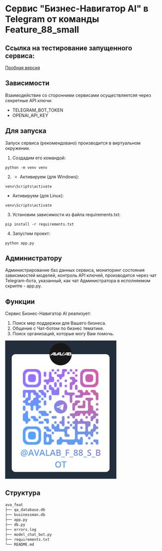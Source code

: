 # Сервис "Бизнес-Навигатор AI" в Telegram от команды Feature_88_small
## Ссылка на тестирование запущенного сервиса:
[Пробная версия](https://t.me/avalab_f_88_s_bot)

## Зависимости
Взаимодействие со сторонними сервисами осуществляетсяя через секретные API ключи:
* TELEGRAM_BOT_TOKEN
* OPENAI_API_KEY

## Для запуска

Запуск сервиса (рекомендовано) производится в виртуальном окружении.
1. Создадим его командой:
```
python -m venv venv
```
2. * Активируем (для Windows):
```
venv\Scripts\activate
```
* Активируем (для Linux):
```
venv\Scripts\activate
```
3. Установим зависимости из файла requirements.txt:
```
pip install -r requirements.txt
```
4. Запустим проект:
```
python app.py
```

## Администратору
Администрирование баз данных сервиса, мониторинг состояния зависимостей моделей, контроль API ключей, производится через чат Telegram-бота, указанный, как чат Администратора в исполняемом скрипте - app.py.

## Функции
Сервис Бизнес-Навигатор AI реализует:
1. Поиск мер поддержки для Вашего бизнеса.
2. Общение с Чат-ботом по бизнес тематике.
3. Поиск организаций, которые могу Вам помочь.

![alt text](https://github.com/txx4G/avalab_f_88_s/blob/main/qr.png "Быстрый старт")

## Структура
```
ava_feat 
├── qa_database.db
├── businessman.db
├── app.py
├── db.py
├── errors.log
├── model_chat_bot.py
├── requirements.txt
└── README.md
```

